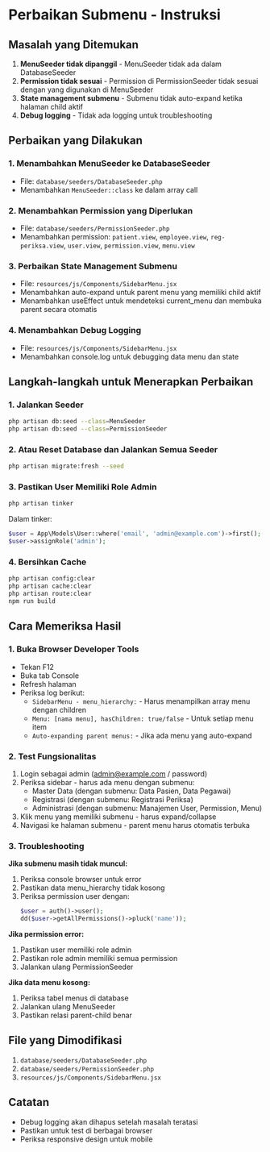 # Perbaikan Submenu - Instruksi

## Masalah yang Ditemukan
1. **MenuSeeder tidak dipanggil** - MenuSeeder tidak ada dalam DatabaseSeeder
2. **Permission tidak sesuai** - Permission di PermissionSeeder tidak sesuai dengan yang digunakan di MenuSeeder
3. **State management submenu** - Submenu tidak auto-expand ketika halaman child aktif
4. **Debug logging** - Tidak ada logging untuk troubleshooting

## Perbaikan yang Dilakukan

### 1. Menambahkan MenuSeeder ke DatabaseSeeder
- File: `database/seeders/DatabaseSeeder.php`
- Menambahkan `MenuSeeder::class` ke dalam array call

### 2. Menambahkan Permission yang Diperlukan
- File: `database/seeders/PermissionSeeder.php`
- Menambahkan permission: `patient.view`, `employee.view`, `reg-periksa.view`, `user.view`, `permission.view`, `menu.view`

### 3. Perbaikan State Management Submenu
- File: `resources/js/Components/SidebarMenu.jsx`
- Menambahkan auto-expand untuk parent menu yang memiliki child aktif
- Menambahkan useEffect untuk mendeteksi current_menu dan membuka parent secara otomatis

### 4. Menambahkan Debug Logging
- File: `resources/js/Components/SidebarMenu.jsx`
- Menambahkan console.log untuk debugging data menu dan state

## Langkah-langkah untuk Menerapkan Perbaikan

### 1. Jalankan Seeder
```bash
php artisan db:seed --class=MenuSeeder
php artisan db:seed --class=PermissionSeeder
```

### 2. Atau Reset Database dan Jalankan Semua Seeder
```bash
php artisan migrate:fresh --seed
```

### 3. Pastikan User Memiliki Role Admin
```bash
php artisan tinker
```
Dalam tinker:
```php
$user = App\Models\User::where('email', 'admin@example.com')->first();
$user->assignRole('admin');
```

### 4. Bersihkan Cache
```bash
php artisan config:clear
php artisan cache:clear
php artisan route:clear
npm run build
```

## Cara Memeriksa Hasil

### 1. Buka Browser Developer Tools
- Tekan F12
- Buka tab Console
- Refresh halaman
- Periksa log berikut:
  - `SidebarMenu - menu_hierarchy:` - Harus menampilkan array menu dengan children
  - `Menu: [nama menu], hasChildren: true/false` - Untuk setiap menu item
  - `Auto-expanding parent menus:` - Jika ada menu yang auto-expand

### 2. Test Fungsionalitas
1. Login sebagai admin (admin@example.com / password)
2. Periksa sidebar - harus ada menu dengan submenu:
   - Master Data (dengan submenu: Data Pasien, Data Pegawai)
   - Registrasi (dengan submenu: Registrasi Periksa)
   - Administrasi (dengan submenu: Manajemen User, Permission, Menu)
3. Klik menu yang memiliki submenu - harus expand/collapse
4. Navigasi ke halaman submenu - parent menu harus otomatis terbuka

### 3. Troubleshooting

**Jika submenu masih tidak muncul:**
1. Periksa console browser untuk error
2. Pastikan data menu_hierarchy tidak kosong
3. Periksa permission user dengan:
   ```php
   $user = auth()->user();
   dd($user->getAllPermissions()->pluck('name'));
   ```

**Jika permission error:**
1. Pastikan user memiliki role admin
2. Pastikan role admin memiliki semua permission
3. Jalankan ulang PermissionSeeder

**Jika data menu kosong:**
1. Periksa tabel menus di database
2. Jalankan ulang MenuSeeder
3. Pastikan relasi parent-child benar

## File yang Dimodifikasi
1. `database/seeders/DatabaseSeeder.php`
2. `database/seeders/PermissionSeeder.php`
3. `resources/js/Components/SidebarMenu.jsx`

## Catatan
- Debug logging akan dihapus setelah masalah teratasi
- Pastikan untuk test di berbagai browser
- Periksa responsive design untuk mobile